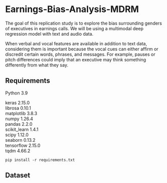 # Earnings-Bias-Analysis-MDRM

The goal of this replication study is to explore the bias surrounding genders of executives in earnings calls. We will be using a multimodal deep regression model with text and audio data.

When verbal and vocal features are available in addition to text data, considering them is important because the vocal cues can either affirm or discredit certain words, phrases, and messages. For example, pauses or pitch differences could imply that an executive may think something differently from what they say.

## Requirements

Python 3.9

keras 2.15.0\
librosa 0.10.1\
matplotlib 3.8.3\
numpy 1.26.4\
pandas 2.2.0\
scikit_learn 1.4.1\
scipy 1.12.0\
seaborn 0.13.2\
tensorflow 2.15.0\
tqdm 4.66.2

```
pip install -r requirements.txt
```

## Dataset

